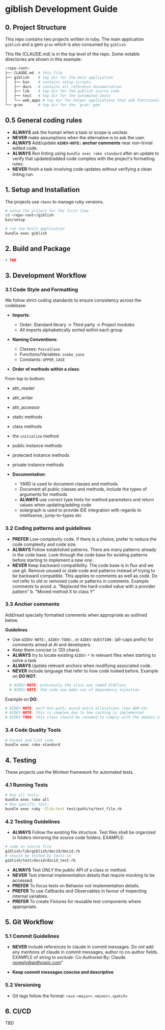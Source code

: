 # giblish Development Guide

## 0. Project Structure

This repo contains two projects written in ruby. The main application `giblish` and a gem `gran` which is also consumed by `giblish`.

This file (CLAUDE.md) is in the top level of the repo. Some notable directories are shown in this example:

```bash
<repo-root>
├── CLAUDE.md  # this file
├── giblish    # top dir for the main application
│   ├── bin    # contains setup scripts
│   ├── docs   # contains all reference documentation
│   ├── lib    # top dir for the giblish source code
│   ├── test   # top dir for the automated tests
│   └── web_apps # top dir for helper applications that add functionality
└── gran       # top dir for the `gran` gem
```

## 0.5 General coding rules

* **ALWAYS** ask the human when a task or scope is unclear.
* **NEVER**  make assumptions when the alternative is to ask the user.
* **ALWAYS** Add/update **`AIDEV-NOTE:` anchor comments** near non-trivial edited code.
* **ALWAYS** Run linting using `bundle exec rake standard` after an update to verify that updated/added code complies with the project's formatting rules.
* **NEVER** finish a task involving code updates without verifying a clean linting run.

## 1. Setup and Installation

The projects use `rbenv` to manage ruby versions.

```bash
# setup the project for the first time
cd <repo-root>/giblish
bin/setup

# run the built application
bundle exec giblish
```

## 2. Build and Package

```bash
# TBD
```

## 3. Development Workflow

### 3.1 Code Style and Formatting

We follow strict coding standards to ensure consistency across the codebase:

- **Imports**:
  - Order: Standard library → Third party → Project modules
  - All imports alphabetically sorted within each group

- **Naming Conventions**:
  - Classes: `PascalCase`
  - Functions/Variables: `snake_case`
  - Constants: `UPPER_CASE`

- **Order of methods within a class**:

From top to bottom:
  - attr_reader
  - attr_writer
  - attr_accessor
  - static methods
  - class methods
  - the `initialize` method
  - public instance methods
  - protected instance methods
  - private instance methods

- **Documentation**:
  - YARD is used to document classes and methods
  - Document all public classes and methods, include the types of arguments for methods
  - **ALWAYS** use correct type hints for method parameters and return values when updating/adding code
  - solargraph is used to provide IDE integration with regards to intellisense, jump-to-types etc

### 3.2 Coding patterns and guidelines

 * **PREFER** Low-complexity code. If there is a choice, prefer to reduce the code complexity and code size.
 * **ALWAYS** Follow established patterns. There are many patterns already in the code base. Look through the code base for existing patterns before starting to implement a new one.
 * **NEVER** Keep backward compatibility. The code base is in flux and we use git. Remove unused or stale code and patterns instead of trying to be backward compatible. This applies to comments as well as code. Do not refer to old or removed code or patterns in comments. Example comments to avoid:
  a. "Replaced the hard-coded value with a provider pattern"
  b. "Moved method X to class Y"

### 3.3 Anchor comments

Add/read specially formatted comments when appropriate as outlined below.

**Guidelines**

- Use `AIDEV-NOTE:`, `AIDEV-TODO:`, or `AIDEV-QUESTION:` (all-caps prefix) for comments aimed at AI and developers.
- Keep them concise (≤ 120 chars).
- **ALWAYS** try to locate existing `AIDEV-*` in relevant files when starting to solve a task
- **ALWAYS** Update relevant anchors when modifying associated code.
- **NEVER** Include language that refer to how code looked before.
Example on **DO NOT**:
```python
  # AIDEV-NOTE: previously the class was named OldClass
  # AIDEV-NOTE: the code now make use of dependency injection
```

Example on **DO**:
```python
# AIDEV-NOTE: perf-hot-path; avoid extra allocations (see ADR-24)
# AIDEV-NOTE: this is complex due to how caching is implemented
# AIDEV-TODO: this class should be renamed to comply with the domain concepts
```

### 3.4 Code Quality Tools

```bash
# Format and lint code
bundle exec rake standard
```

## 4. Testing

These projects use the Minitest framework for automated tests.

### 4.1 Running Tests

```bash
# Run all tests:
bundle exec rake all
# Run specific test:
bundle exec ruby -Ilib:test test/path/to/test_file.rb
```

### 4.2 Testing Guidelines

 * **ALWAYS** Follow the existing file structure. Test files shall be organized in folders mirroring the source code folders. EXAMPLE:
```bash
# code in source file
giblish/lib/giblish/docid/docid.rb
# should be tested by tests in
giblish/test/docid/docid_test.rb
```

 * **ALWAYS** Test _ONLY_ the public API of a class or method.
 * **NEVER** Test internal implementation details that require mocking to be accessed.
 * **PREFER** To focus tests on Behavior not implementation details.
 * **PREFER** To use Callbacks and Observables in favour of inspecting internal variables.
 * **PREFER** To create Fixtures for reusable test components where appropriate.

## 5. Git Workflow

### 5.1 Commit Guidelines

* **NEVER** include references to claude in commit messages. Do _not_ add any mentions of claude in commit messages, author ro co-author fields. EXAMPLE of string to _exclude_:
   Co-Authored-By: Claude <noreply@anthropic.com>"
- **Keep commit messages concise and descriptive**

### 5.2 Versioning

- Git tags follow the format: `race-<major>.<minor>.<patch>`

## 6. CI/CD

TBD
